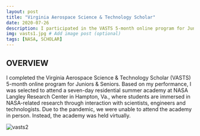 ```yaml
---
layout: post
title: "Virginia Aerospace Science & Technology Scholar"
date: 2020-07-26
description: I participated in the VASTS 5-month online program for Juniors & Seniors.  Based on performance, I was selected to attend a seven-day residential summer academy at NASA Langley Research Center in Hampton, Va., where students are immersed in NASA-related research through interaction with scientists, engineers and technologists.  # Add post description (optional)
img: vasts1.jpg # Add image post (optional)
tags: [NASA, SCHOLAR]
---
```


## OVERVIEW

I completed the Virginia Aerospace Science & Technology Scholar (VASTS) 5-month online program for Juniors & Seniors.  Based on my performance, I was selected to attend a seven-day residential summer academy at NASA Langley Research Center in Hampton, Va., where students are immersed in NASA-related research through interaction with scientists, engineers and technologists.  Due to the pandemic, we were unable to attend the academy in person.  Instead, the academy was held virtually.

![vasts2](http://natgrrl.github.io/assets/img/vasts2.jpg)



